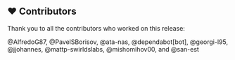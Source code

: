 ## :heart: Contributors

Thank you to all the contributors who worked on this release:

@AlfredoG87, @PavelSBorisov, @ata-nas, @dependabot[bot], @georgi-l95, @jjohannes, @mattp-swirldslabs, @mishomihov00, and @san-est

